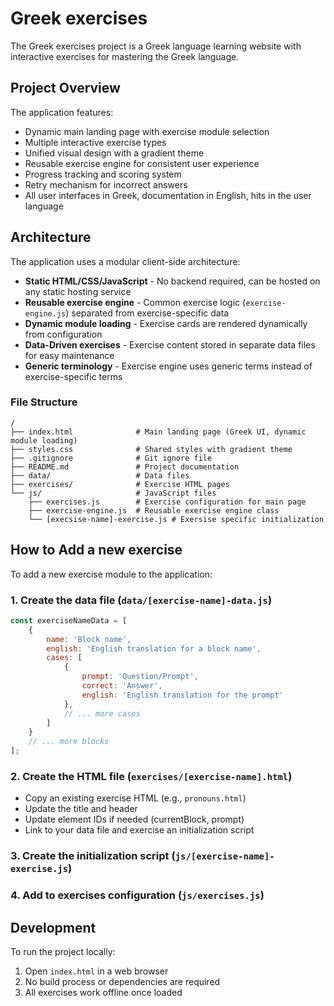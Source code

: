 # Greek exercises

The Greek exercises project is a Greek language learning website with interactive exercises for mastering the Greek
language.

## Project Overview

The application features:

- Dynamic main landing page with exercise module selection
- Multiple interactive exercise types
- Unified visual design with a gradient theme
- Reusable exercise engine for consistent user experience
- Progress tracking and scoring system
- Retry mechanism for incorrect answers
- All user interfaces in Greek, documentation in English, hits in the user language

## Architecture

The application uses a modular client-side architecture:

- **Static HTML/CSS/JavaScript** - No backend required, can be hosted on any static hosting service
- **Reusable exercise engine** - Common exercise logic (`exercise-engine.js`) separated from exercise-specific data
- **Dynamic module loading** - Exercise cards are rendered dynamically from configuration
- **Data-Driven exercises** - Exercise content stored in separate data files for easy maintenance
- **Generic terminology** - Exercise engine uses generic terms instead of exercise-specific terms

### File Structure

```
/
├── index.html              # Main landing page (Greek UI, dynamic module loading)
├── styles.css              # Shared styles with gradient theme
├── .gitignore              # Git ignore file
├── README.md               # Project documentation
├── data/                   # Data files
├── exercises/              # Exercise HTML pages
└── js/                     # JavaScript files
    ├── exercises.js        # Exercise configuration for main page
    ├── exercise-engine.js  # Reusable exercise engine class
    └── [execsise-name]-exercise.js # Exersise specific initialization
```

## How to Add a new exercise

To add a new exercise module to the application:

### 1. Create the data file (`data/[exercise-name]-data.js`)

```javascript
const exerciseNameData = [
    {
        name: 'Block name',
        english: 'English translation for a block name',
        cases: [
            {
                prompt: 'Question/Prompt',
                correct: 'Answer',
                english: 'English translation for the prompt'
            },
            // ... more cases
        ]
    }
    // ... more blocks
];
```

### 2. Create the HTML file (`exercises/[exercise-name].html`)

- Copy an existing exercise HTML (e.g., `pronouns.html`)
- Update the title and header
- Update element IDs if needed (currentBlock, prompt)
- Link to your data file and exercise an initialization script

### 3. Create the initialization script (`js/[exercise-name]-exercise.js`)

### 4. Add to exercises configuration (`js/exercises.js`)

## Development

To run the project locally:

1. Open `index.html` in a web browser
2. No build process or dependencies are required
3. All exercises work offline once loaded
